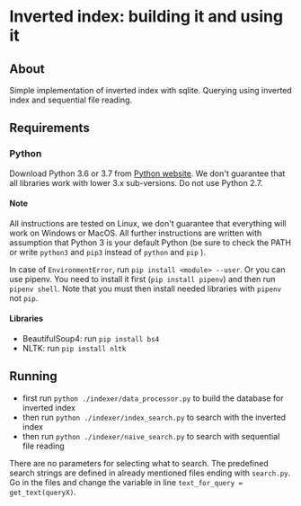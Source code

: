 # Inverted index: building it and using it

## About

Simple implementation of inverted index with sqlite.
Querying using inverted index and sequential file reading.

## Requirements

### Python

Download Python 3.6 or 3.7 from [Python website](https://www.python.org/downloads/). 
We don't guarantee that all libraries work with lower 3.x sub-versions. 
Do not use Python 2.7.

#### Note
All instructions are tested on Linux, we don't guarantee that everything will work on Windows or MacOS.
All further instructions are written with assumption that Python 3 is your default Python 
(be sure to check the PATH or write `python3` and `pip3` instead of `python` and `pip` ).

In case of `EnvironmentError`, run `pip install <module> --user`.
Or you can use pipenv. 
You need to install it first (`pip install pipenv`) and then run `pipenv shell`. 
Note that you must then install needed libraries with `pipenv` not `pip`.

#### Libraries

- BeautifulSoup4: run `pip install bs4`
- NLTK: run `pip install nltk`

## Running

- first run `python ./indexer/data_processor.py` to build the database for inverted index 
- then run `python ./indexer/index_search.py` to search with the inverted index
- then run `python ./indexer/naive_search.py` to search with sequential file reading

There are no parameters for selecting what to search.
The predefined search strings are defined in already mentioned files ending with `search.py`.
Go in the files and change the variable in line `text_for_query = get_text(queryX)`.

